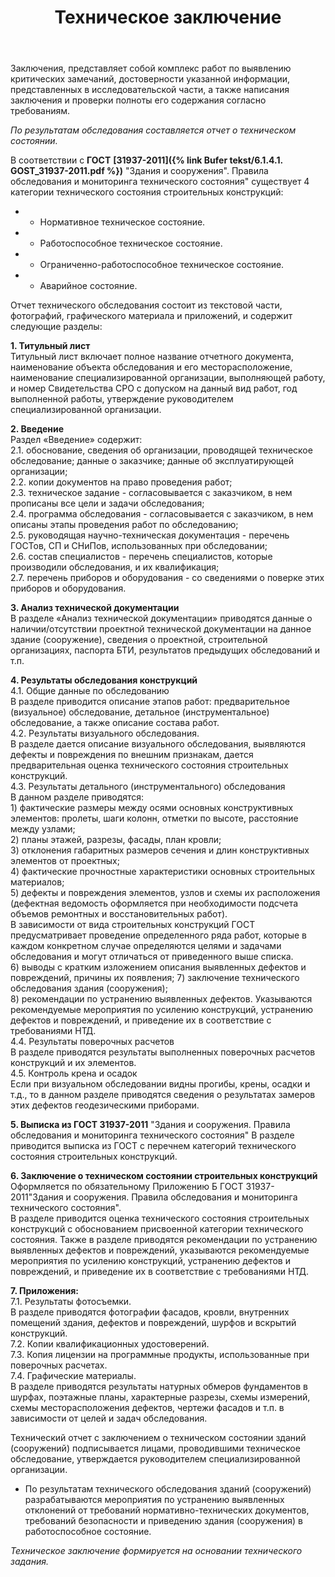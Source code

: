 ﻿---
title: Техническое заключение
cat: 1
sortid: 1.4
submenu: true
---

Заключения, представляет собой комплекс работ по выявлению критических замечаний, достоверности указанной информации, представленных в исследовательской части, а также написания заключения и проверки полноты его содержания согласно требованиям.


_По результатам обследования составляется отчет о техническом состоянии._  

В соответствии с __ГОСТ__ __[31937-2011]({% link Bufer tekst/6.1.4.1. GOST_31937-2011.pdf %})__ "Здания и сооружения". Правила обследования и мониторинга технического состояния" существует 4 категории технического состояния строительных конструкций:
* - Нормативное техническое состояние.
* - Работоспособное техническое состояние.
* - Ограниченно-работоспособное техническое состояние.
* - Аварийное состояние.


Отчет технического обследования состоит из текстовой части, фотографий, графического материала и приложений, и содержит следующие разделы:

**1. Титульный лист**  
Титульный лист включает полное название отчетного документа, наименование объекта обследования и его месторасположение, наименование специализированной организации, выполняющей работу, и номер Свидетельства СРО с допуском на данный вид работ, год выполненной работы, утверждение руководителем специализированной организации.

**2. Введение**  
Раздел «Введение» содержит:     
 2.1. обоснование, сведения об организации, проводящей техническое обследование; данные о заказчике; данные об эксплуатирующей организации;    
 2.2. копии документов на право проведения работ;  
 2.3. техническое задание - согласовывается с заказчиком, в нем прописаны все цели и задачи обследования;  
 2.4. программа обследования - согласовывается с заказчиком, в нем описаны этапы проведения работ по обследованию;      
 2.5. руководящая научно-техническая документация - перечень ГОСТов, СП и СНиПов, использованных при обследовании;    
 2.6. состав специалистов - перечень специалистов, которые производили обследования, и их квалификация;    
 2.7. перечень приборов и оборудования - со сведениями о поверке этих приборов и оборудования.  
 
**3. Анализ технической документации**  
В разделе «Анализ технической документации» приводятся данные о наличии/отсутствии проектной технической документации на данное здание (сооружение), сведения о проектной, строительной организациях, паспорта БТИ, результатов предыдущих обследований и т.п.

**4. Результаты обследования конструкций**  
    4.1. Общие данные по обследованию  
    В разделе приводится описание этапов работ: предварительное (визуальное) обследование, детальное (инструментальное) обследование, а также описание состава работ.  
    4.2. Результаты визуального обследования.    
    В разделе дается описание визуального обследования, выявляются дефекты и повреждения по внешним признакам, дается предварительная оценка технического состояния строительных конструкций.  
    4.3. Результаты детального (инструментального) обследования  
    В данном разделе приводятся:  
        1) фактические размеры между осями основных конструктивных элементов: пролеты, шаги колонн, отметки по высоте, расстояние между узлами;  
        2) планы этажей, разрезы, фасады, план кровли;  
        3) отклонения габаритных размеров сечения и длин конструктивных элементов от проектных;  
        4) фактические прочностные характеристики основных строительных материалов;  
        5) дефекты и повреждения элементов, узлов и схемы их расположения (дефектная ведомость оформляется при необходимости подсчета объемов ремонтных и восстановительных работ).  
        В зависимости от вида строительных конструкций ГОСТ предусматривает проведение определенного ряда работ, которые в каждом конкретном случае определяются целями и задачами обследования и могут отличаться от приведенного выше списка.  
        6) выводы с кратким изложением описания выявленных дефектов и повреждений, причины их появления;
        7) заключение технического обследования здания (сооружения);  
        8) рекомендации по устранению выявленных дефектов. Указываются рекомендуемые мероприятия по усилению конструкций, устранению дефектов и повреждений, и приведение их в соответствие с требованиями НТД.  
    4.4. Результаты поверочных расчетов    
В разделе приводятся результаты выполненных поверочных расчетов конструкций и их элементов.  
    4.5. Контроль крена и осадок    
Если при визуальном обследовании видны прогибы, крены, осадки и т.д., то в данном разделе приводятся сведения о результатах замеров этих дефектов геодезическими приборами.

**5. Выписка из ГОСТ 31937-2011** "Здания и сооружения. Правила обследования и мониторинга технического состояния"
В разделе приводится выписка из ГОСТ с перечнем категорий технического состояния строительных конструкций.

**6. Заключение о техническом состоянии строительных конструкций**  
Оформляется по обязательному Приложению Б ГОСТ 31937-2011"Здания и сооружения. Правила обследования и мониторинга технического состояния".    
В разделе приводится оценка технического состояния строительных конструкций с обоснованием присвоенной категории технического состояния.
Также в разделе приводятся рекомендации по устранению выявленных дефектов и повреждений, указываются рекомендуемые мероприятия по усилению конструкций, устранению дефектов и повреждений, и приведение их в соответствие с требованиями НТД.

**7. Приложения:**  
    7.1. Результаты фотосъемки.   
    В разделе приводятся фотографии фасадов, кровли, внутренних помещений здания, дефектов и повреждений, шурфов и вскрытий конструкций.  
    7.2. Копии квалификационных удостоверений.  
    7.3. Копия лицензии на программные продукты, использованные при поверочных расчетах.  
    7.4. Графические материалы.  
    В разделе приводятся результаты натурных обмеров фундаментов в шурфах, поэтажные планы, характерные разрезы, схемы измерений, схемы месторасположения дефектов, чертежи фасадов и т.п. в зависимости от целей и задач обследования.

Технический отчет с заключением о техническом состоянии зданий (сооружений) подписывается лицами, проводившими техническое обследование, утверждается руководителем специализированной организации.

* По результатам технического обследования зданий (сооружений) разрабатываются мероприятия по устранению выявленных отклонений от требований нормативно-технических документов, требований безопасности и приведению здания (сооружения) в работоспособное состояние.


*Техническое заключение формируется на основании технического задания.*

